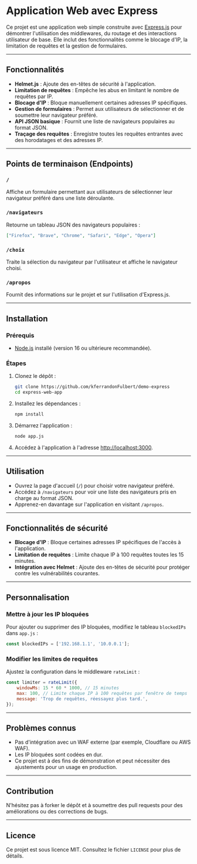 # Application Web avec Express

Ce projet est une application web simple construite avec [Express.js](https://expressjs.com/) pour démontrer l'utilisation des middlewares, du routage et des interactions utilisateur de base. Elle inclut des fonctionnalités comme le blocage d'IP, la limitation de requêtes et la gestion de formulaires.

---

## Fonctionnalités

- **Helmet.js** : Ajoute des en-têtes de sécurité à l'application.
- **Limitation de requêtes** : Empêche les abus en limitant le nombre de requêtes par IP.
- **Blocage d'IP** : Bloque manuellement certaines adresses IP spécifiques.
- **Gestion de formulaires** : Permet aux utilisateurs de sélectionner et de soumettre leur navigateur préféré.
- **API JSON basique** : Fournit une liste de navigateurs populaires au format JSON.
- **Traçage des requêtes** : Enregistre toutes les requêtes entrantes avec des horodatages et des adresses IP.

---

## Points de terminaison (Endpoints)

### `/`
Affiche un formulaire permettant aux utilisateurs de sélectionner leur navigateur préféré dans une liste déroulante.

### `/navigateurs`
Retourne un tableau JSON des navigateurs populaires :
```json
["Firefox", "Brave", "Chrome", "Safari", "Edge", "Opera"]
```

### `/choix`
Traite la sélection du navigateur par l'utilisateur et affiche le navigateur choisi.

### `/apropos`
Fournit des informations sur le projet et sur l'utilisation d'Express.js.

---

## Installation

### Prérequis
- [Node.js](https://nodejs.org/) installé (version 16 ou ultérieure recommandée).

### Étapes

1. Clonez le dépôt :
   ```bash
   git clone https://github.com/kferrandonFulbert/demo-express
   cd express-web-app
   ```

2. Installez les dépendances :
   ```bash
   npm install
   ```

3. Démarrez l'application :
   ```bash
   node app.js
   ```

4. Accédez à l'application à l'adresse [http://localhost:3000](http://localhost:3000).

---

## Utilisation

- Ouvrez la page d'accueil (`/`) pour choisir votre navigateur préféré.
- Accédez à `/navigateurs` pour voir une liste des navigateurs pris en charge au format JSON.
- Apprenez-en davantage sur l'application en visitant `/apropos`.

---

## Fonctionnalités de sécurité

- **Blocage d'IP** : Bloque certaines adresses IP spécifiques de l'accès à l'application.
- **Limitation de requêtes** : Limite chaque IP à 100 requêtes toutes les 15 minutes.
- **Intégration avec Helmet** : Ajoute des en-têtes de sécurité pour protéger contre les vulnérabilités courantes.

---

## Personnalisation

### Mettre à jour les IP bloquées
Pour ajouter ou supprimer des IP bloquées, modifiez le tableau `blockedIPs` dans `app.js` :
```javascript
const blockedIPs = ['192.168.1.1', '10.0.0.1'];
```

### Modifier les limites de requêtes
Ajustez la configuration dans le middleware `rateLimit` :
```javascript
const limiter = rateLimit({
    windowMs: 15 * 60 * 1000, // 15 minutes
    max: 100, // Limite chaque IP à 100 requêtes par fenêtre de temps
    message: 'Trop de requêtes, réessayez plus tard.',
});
```

---

## Problèmes connus
- Pas d'intégration avec un WAF externe (par exemple, Cloudflare ou AWS WAF).
- Les IP bloquées sont codées en dur.
- Ce projet est à des fins de démonstration et peut nécessiter des ajustements pour un usage en production.

---

## Contribution
N'hésitez pas à forker le dépôt et à soumettre des pull requests pour des améliorations ou des corrections de bugs.

---

## Licence
Ce projet est sous licence MIT. Consultez le fichier `LICENSE` pour plus de détails.